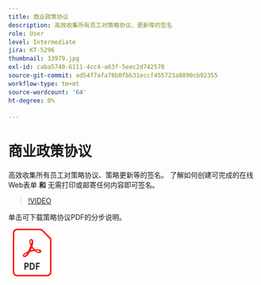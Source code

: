 ```yaml
---
title: 商业政策协议
description: 高效收集所有员工对策略协议、更新等的签名
role: User
level: Intermediate
jira: KT-5296
thumbnail: 33979.jpg
exl-id: caba5740-6111-4cc4-a63f-5eec2d742578
source-git-commit: ad54f7afa78b0fbb31eccf455723a8890cb92355
workflow-type: tm+mt
source-wordcount: '64'
ht-degree: 0%

---
```


# 商业政策协议

高效收集所有员工对策略协议、策略更新等的签名。 了解如何创建可完成的在线Web表单 **和** 无需打印或邮寄任何内容即可签名。

>[!VIDEO](https://video.tv.adobe.com/v/33979?quality=12&learn=on&hidetitle=true)

单击可下载策略协议PDF的分步说明。

[![下载PDF方法](../assets/acrobat_PDF_96.png)](../assets/adobe-sign_set_up_a_web_form_use_case.pdf)
